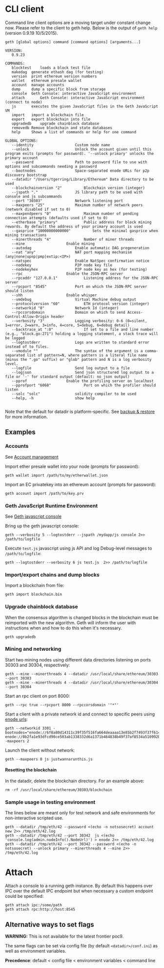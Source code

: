 # CLI client

Command line client options are a moving target under constant change now. Please refer to the client to geth help. Below is the output of `geth help` (version 0.9.19 10/5/2015). 

```
geth [global options] command [command options] [arguments...]

VERSION:
   0.9.23

COMMANDS:
   blocktest	loads a block test file
   makedag	generate ethash dag (for testing)
   version	print ethereum version numbers
   wallet	ethereum presale wallet
   account	manage accounts
   dump		dump a specific block from storage
   console	Geth Console: interactive JavaScript environment
   attach       Geth Console: interactive JavaScript environment (connect to node)
   js		executes the given JavaScript files in the Geth JavaScript VM
   import	import a blockchain file
   export	export blockchain into file
   upgradedb	upgrade chainblock database
   removedb	Remove blockchain and state databases
   help		Shows a list of commands or help for one command
   
GLOBAL OPTIONS:
   --identity 					Custom node name
   --unlock 					Unlock the account given until this program exits (prompts for password). '--unlock primary' unlocks the primary account
   --password 					Path to password file to use with options and subcommands needing a password
   --bootnodes 					Space-separated enode URLs for p2p discovery bootstrap
   --datadir "/Users/tgerring/Library/Ethereum"	Data directory to be used
   --blockchainversion "2"			Blockchain version (integer)
   --jspath "."					JS library path to be used with console and js subcommands
   --port "30303"				Network listening port
   --maxpeers "25"				Maximum number of network peers (network disabled if set to 0)
   --maxpendpeers "0"				Maximum number of pending connection attempts (defaults used if set to 0)
   --etherbase "primary"			Public address for block mining rewards. By default the address of your primary account is used
   --gasprice "10000000000000"			Sets the minimal gasprice when mining transactions
   --minerthreads "4"				Number of miner threads
   --mine					Enable mining
   --autodag					Enable automatic DAG pregeneration
   --nat "any"					NAT port mapping mechanism (any|none|upnp|pmp|extip:<IP>)
   --natspec					Enable NatSpec confirmation notice
   --nodekey 					P2P node key file
   --nodekeyhex 				P2P node key as hex (for testing)
   --rpc					Enable the JSON-RPC server
   --rpcaddr "127.0.0.1"			Listening address for the JSON-RPC server
   --rpcport "8545"				Port on which the JSON-RPC server should listen
   --shh					Enable whisper
   --vmdebug					Virtual Machine debug output
   --protocolversion "60"			ETH protocol version (integer)
   --networkid "0"				Network Id (integer)
   --rpccorsdomain 				Domain on which to send Access-Control-Allow-Origin header
   --verbosity "3"				Logging verbosity: 0-6 (0=silent, 1=error, 2=warn, 3=info, 4=core, 5=debug, 6=debug detail)
   --backtrace_at ":0"				If set to a file and line number (e.g., "block.go:271") holding a logging statement, a stack trace will be logged
   --logtostderr				Logs are written to standard error instead of to files.
   --vmodule ""					The syntax of the argument is a comma-separated list of pattern=N, where pattern is a literal file name (minus the ".go" suffix) or "glob" pattern and N is a log verbosity level.
   --logfile 					Send log output to a file
   --logjson 					Send json structured log output to a file or '-' for standard output (default: no json output)
   --pprof					Enable the profiling server on localhost
   --pprofport "6060"				Port on which the profiler should listen
   --solc "solc"				solidity compiler to be used
   --help, -h					show help


```

Note that the default for datadir is platform-specific. See [backup & restore](https://github.com/ethereum/go-ethereum/wiki/Backup-&-restore) for more information.

## Examples

### Accounts
See [Account management](https://github.com/ethereum/go-ethereum/wiki/Managing-your-accounts)

Import ether presale wallet into your node (prompts for password):

    geth wallet import /path/to/my/etherwallet.json

Import an EC privatekey into an ethereum account (prompts for password):

    geth account import /path/to/key.prv

### Geth JavaScript Runtime Environment 

See [Geth javascript console](https://github.com/ethereum/go-ethereum/wiki/JavaScript-Console)

Bring up the geth javascript console:

    geth --verbosity 5 --logtostderr --jspath /mydapp/js console 2>> /path/to/logfile

Execute `test.js` javascript using js API and log Debug-level messages to `/path/to/logfile`:

    geth --logtostderr --verbosity 6 js test.js  2>> /path/to/logfile

### Import/export chains and dump blocks

Import a blockchain from file:

    geth import blockchain.bin

### Upgrade chainblock database

When the consensus algorithm is changed blocks in the blockchain must be reimported with the new algorithm. Geth will inform the user with instructions when and how to do this when it's necessary.

    geth upgradedb

### Mining and networking

Start two mining nodes using different data directories listening on ports 30303 and 30304, respectively:

    geth --mine --minerthreads 4 --datadir /usr/local/share/ethereum/30303 --port 30303
    geth --mine --minerthreads 4 --datadir /usr/local/share/ethereum/30304 --port 30304
    
Start an rpc client on port 8000:

    geth --rpc true --rpcport 8000 --rpccorsdomain '"*"'

Start a client with a private network id and connect to specific peers using [enode urls](https://github.com/ethereum/wiki/wiki/enode-url-format):

    geth --networkid 3301 -bootnodes="enode://6f8a80d14311c39f35f516fa664deaaaa13e85b2f7493f37f6144d86991ec012937307647bd3b9a82abe2974e1407241d54947bbb39763a4cac9f77166ad92a0@54.169.166.226:30303 enode://0b2fa1e93dfcd90ce503ab1338332d6a1371b464838b49f37af8534a510992bd4d96b24134ba262ad9298ab4aa6f132132f84c3b6d10ebaead5f9a236be286f10@54.169.166.218:30305" -maxpeers 2

Launch the client without network:

    geth --maxpeers 0 js justwannarunthis.js

#### Resetting the blockchain

In the datadir, delete the blockchain directory.  For an example above:

    rm -rf /usr/local/share/ethereum/30303/blockchain

### Sample usage in testing environment

The lines below are meant only for test network and safe environments for non-interactive scripted use.

```
geth --datadir /tmp/eth/42 --password <(echo -n notsosecret) account new 2>> /tmp/eth/42.log
geth --datadir /tmp/eth/42 --port 30342  js <(echo 'console.log(admin.nodeInfo().NodeUrl)') > enode 2>> /tmp/eth/42.log
geth --datadir /tmp/eth/42 --port 30342 --password <(echo -n notsosecret) --unlock primary --minerthreads 4 --mine 2>> /tmp/eth/42.log
```

# Attach
Attach a console to a running geth instance. By default this happens over IPC over the default IPC endpoint but when necessary a custom endpoint could be specified:

```
geth attach ipc:/some/path
geth attach rpc:http://host:8545
```

## Alternative ways to set flags

**WARNING:** This is not available for the latest frontier poc9.

The same flags can be set via config file (by default `<datadir>/conf.ini`) as well as environment variables. 

**Precedence**: default < config file < environment variables < command line